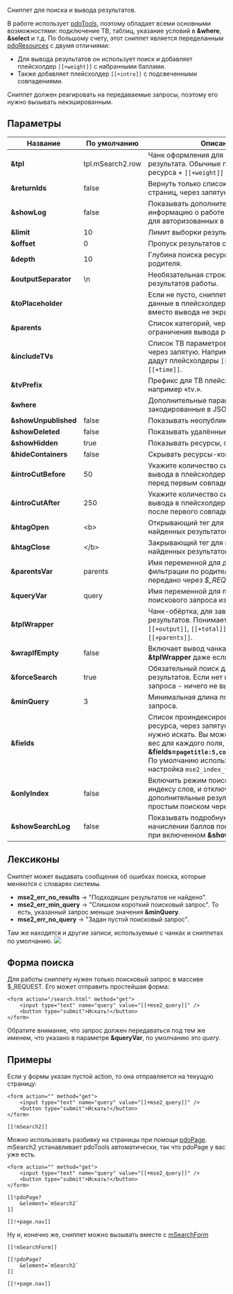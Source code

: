 Сниппет для поиска и вывода результатов.

В работе использует [pdoTools][1], поэтому обладает всеми основными возможностями: подключение ТВ, таблиц, указание условий в **&where**, **&select** и т.д.
По большому счету, этот сниппет является переделанным [pdoResources][2] с двумя отличиями:

* Для вывода результатов он использует поиск и добавляет плейсхолдер `[[+weight]]` с набранными баллами.
* Также добавляет плейсхолдер `[[+intro]]` с подсвеченными совпадениями.

Сниппет должен реагировать на передаваемые запросы, поэтому его нужно вызывать некэшированным.

## Параметры

Название			| По умолчанию			| Описание
--------------------|-----------------------|--------------------------------------------------------
**&tpl**			| tpl.mSearch2.row		| Чанк оформления для каждого результата. Обычные плейсхолдеры ресурса + `[[+weight]]` и `[[+intro]]`.
**&returnIds**		| false					| Вернуть только список id подходящих страниц, через запятую.
**&showLog**		| false					| Показывать дополнительную информацию о работе сниппета. Только для авторизованных в контекте «mgr».
**&limit**			| 10					| Лимит выборки результатов.
**&offset**			| 0						| Пропуск результатов с начала выборки.
**&depth**			| 10					| Глубина поиска ресурсов от каждого родителя.
**&outputSeparator**| \n					| Необязательная строка для разделения результатов работы.
**&toPlaceholder**	|  						| Если не пусто, сниппет сохранит все данные в плейсхолдер с этим именем, вместо вывода не экран.
**&parents**		|  						| Список категорий, через запятую, для ограничения вывода результатов.
**&includeTVs**		|  						| Список ТВ параметров для выборки, через запятую. Например: «action,time» дадут плейсхолдеры `[[+action]]` и `[[+time]]`.
**&tvPrefix**		|  						| Префикс для ТВ плейсхолдеров, например «tv.».
**&where**			|  						| Дополнительные параметры выборки, закодированные в JSON.
**&showUnpublished**| false					| Показывать неопубликованные товары.
**&showDeleted**	| false					| Показывать удалённые ресурсы.
**&showHidden**		| true					| Показывать ресурсы, скрытые в меню.
**&hideContainers**	| false					| Скрывать ресурсы-контейнеры.
**&introCutBefore**	| 50					| Укажите количество символов для вывода в плейсхолдере `[[+intro]]` перед первым совпадением в тексте.
**&introCutAfter**	| 250					| Укажите количество символов для вывода в плейсхолдере `[[+intro]]` после первого совпадения в тексте.
**&htagOpen**		| &lt;b&gt;				| Открывающий тег для подсветки найденных результатов в `[[+intro]]`.
**&htagClose**		| &lt;/b&gt;			| Закрывающий тег для подсветки найденных результатов в `[[+intro]]`.
**&parentsVar**		| parents				| Имя переменной для дополнительной фильтрации по родителям. Может быть передано через *$_REQUEST*.
**&queryVar**		| query					| Имя переменной для получения поискового запроса из $_REQUEST.
**&tplWrapper**		|  						| Чанк-обёртка, для заворачивания всех результатов. Понимает плейсхолдеры: `[[+output]]`, `[[+total]]`, `[[+query]]` и `[[+parents]]`.
**&wrapIfEmpty**	| false					| Включает вывод чанка-обертки **&tplWrapper** даже если результатов нет.
**&forceSearch**	| true					| Обязательный поиск для вывода результатов. Если нет поискового запроса - ничего не выводится.
**&minQuery**		| 3						| Минимальная длина поискового запроса.
**&fields**			| 						| Список проиндексированных полей ресурса, через запятую, в которых нужно искать. Вы можете также указать вес для каждого поля, через запятую: **&fields=`pagetitle:5,content:3,comment:1`**. По умолчанию используется системная настройка `mse2_index_fields`.
**&onlyIndex**		| false					| Включить режим поиска только по индексу слов, и отключить дополнительные результаты, найденные простым поиском через LIKE.
**&showSearchLog**	| false					| Показывать подробную информацию о начислении баллов поиска ресурсам при включенном **&showLog**.

## Лексиконы
Сниппет может выдавать сообщения об ошибках поиска, которые меняются с словарях системы.

* **mse2_err_no_results** &rarr; "Подходящих результатов не найдено".
* **mse2_err_min_query** &rarr; "Слишком короткий поисковый запрос". То есть, указанный запрос меньше значения **&minQuery**.
* **mse2_err_no_query** &rarr; "Задан пустой поисковый запрос".

Там же находятся и другие записи, используемые с чанках и сниппетах по умолчанию.
[![](http://file.modx.pro/files/2/e/b/2eb17463d4da9ddaa25bb0f80f197d8cs.jpg)](http://file.modx.pro/files/2/e/b/2eb17463d4da9ddaa25bb0f80f197d8c.png)

## Форма поиска
Для работы сниппету нужен только поисковый запрос в массиве $_REQUEST. Его может отправить простейшая форма:
```
<form action="/search.html" method="get">
	<input type="text" name="query" value="[[+mse2_query]]" />
	<button type="submit">Искать!</button>
</form>
```

Обратите внимание, что запрос должен передаваться под тем же именем, что указано в параметре **&queryVar**, по умолчанию это *query*.

## Примеры
Если у формы указан пустой action, то она отправляется на текущую страницу:
```
<form action="" method="get">
	<input type="text" name="query" value="[[+mse2_query]]" />
	<button type="submit">Искать!</button>
</form>

[[!mSearch2]]
```

Можно использовать разбивку на страницы при помощи [pdoPage][3]. mSearch2 устанавливает pdoTools автоматически, так что pdoPage у вас уже есть.
```
<form action="" method="get">
	<input type="text" name="query" value="[[+mse2_query]]" />
	<button type="submit">Искать!</button>
</form>

[[!pdoPage?
	&element=`mSearch2`
]]

[[!+page.nav]]
```

Ну и, конечно же, сниппет можно вызывать вместе с [mSearchForm][4]
```
[[!mSearchForm]]

[[!pdoPage?
	&element=`mSearch2`
]]

[[!+page.nav]]
```


[1]: /ru/01_Компоненты/01_pdoTools
[2]: /ru/01_Компоненты/01_pdoTools/01_Сниппеты/01_pdoResources.md
[3]: /ru/01_Компоненты/01_pdoTools/01_Сниппеты/03_pdoPage.md
[4]: /ru/01_Компоненты/03_mSearch2/01_Сниппеты/03_mSearchForm.md
